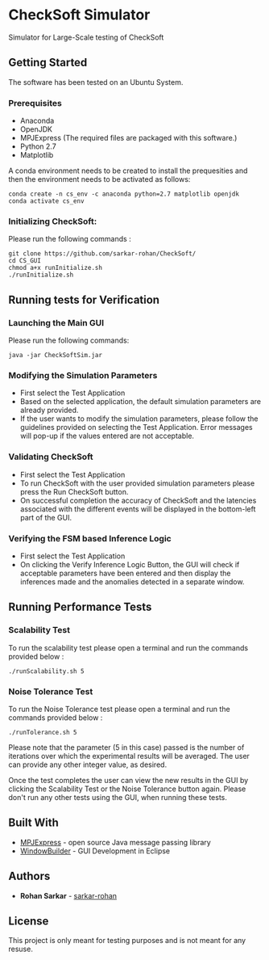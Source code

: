 # CheckSoft Simulator
Simulator for Large-Scale testing of CheckSoft

## Getting Started

The software has been tested on an Ubuntu System. 

### Prerequisites
* Anaconda 
* OpenJDK 
* MPJExpress (The required files are packaged with this software.)
* Python 2.7
* Matplotlib 

A conda environment needs to be created to install the prequesities and then the environment needs to be activated as follows: 

```
conda create -n cs_env -c anaconda python=2.7 matplotlib openjdk 
conda activate cs_env
```

### Initializing CheckSoft: 

Please run the following commands : 

```
git clone https://github.com/sarkar-rohan/CheckSoft/
cd CS_GUI
chmod a+x runInitialize.sh
./runInitialize.sh
```
## Running tests for Verification 

### Launching the Main GUI

Please run the following commands:

```
java -jar CheckSoftSim.jar
```
### Modifying the Simulation Parameters
* First select the Test Application
* Based on the selected application, the default simulation parameters are already provided. 
* If the user wants to modify the simulation parameters, please follow the guidelines provided on selecting the Test Application. Error messages will pop-up if the values entered are not acceptable. 
### Validating CheckSoft
* First select the Test Application
* To run CheckSoft with the user provided simulation parameters please press the Run CheckSoft button. 
* On successful completion the accuracy of CheckSoft and the latencies associated with the different events will be displayed in the bottom-left part of the GUI.  
### Verifying the FSM based Inference Logic 
* First select the Test Application
* On clicking the Verify Inference Logic Button, the GUI will check if acceptable parameters have been entered and then display the inferences made and the anomalies detected in a separate window. 
## Running Performance Tests
### Scalability Test
To run the scalability test please open a terminal and run the commands provided below :


```
./runScalability.sh 5
```

### Noise Tolerance Test
To run the Noise Tolerance test please open a terminal and run the commands provided below :


```
./runTolerance.sh 5
```
Please note that the parameter (5 in this case) passed is the number of iterations over which the experimental results will be averaged. The user can provide any other integer value, as desired.

Once the test completes the user can view the new results in the GUI by clicking the Scalability Test or the Noise Tolerance button again.
Please don't run any other tests using the GUI, when running these tests. 

## Built With

* [MPJExpress](http://mpj-express.org/) - open source Java message passing library
* [WindowBuilder](https://www.eclipse.org/windowbuilder/) - GUI Development in Eclipse

## Authors

* **Rohan Sarkar** - [sarkar-rohan](https://github.com/sarkar-rohan)

## License

This project is only meant for testing purposes and is not meant for any resuse. 

